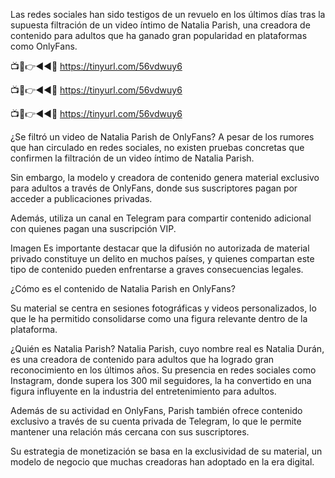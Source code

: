 Las redes sociales han sido testigos de un revuelo en los últimos días tras la supuesta filtración de un video íntimo de Natalia Parish, una creadora de contenido para adultos que ha ganado gran popularidad en plataformas como OnlyFans.

📺📱👉◄◄🔴 https://tinyurl.com/56vdwuy6

📺📱👉◄◄🔴 https://tinyurl.com/56vdwuy6

📺📱👉◄◄🔴 https://tinyurl.com/56vdwuy6

¿Se filtró un video de Natalia Parish de OnlyFans?
A pesar de los rumores que han circulado en redes sociales, no existen pruebas concretas que confirmen la filtración de un video íntimo de Natalia Parish.


Sin embargo, la modelo y creadora de contenido genera material exclusivo para adultos a través de OnlyFans, donde sus suscriptores pagan por acceder a publicaciones privadas.

Además, utiliza un canal en Telegram para compartir contenido adicional con quienes pagan una suscripción VIP.

Imagen
Es importante destacar que la difusión no autorizada de material privado constituye un delito en muchos países, y quienes compartan este tipo de contenido pueden enfrentarse a graves consecuencias legales.


¿Cómo es el contenido de Natalia Parish en OnlyFans?

Su material se centra en sesiones fotográficas y videos personalizados, lo que le ha permitido consolidarse como una figura relevante dentro de la plataforma.

¿Quién es Natalia Parish?
Natalia Parish, cuyo nombre real es Natalia Durán, es una creadora de contenido para adultos que ha logrado gran reconocimiento en los últimos años. Su presencia en redes sociales como Instagram, donde supera los 300 mil seguidores, la ha convertido en una figura influyente en la industria del entretenimiento para adultos.

Además de su actividad en OnlyFans, Parish también ofrece contenido exclusivo a través de su cuenta privada de Telegram, lo que le permite mantener una relación más cercana con sus suscriptores.

Su estrategia de monetización se basa en la exclusividad de su material, un modelo de negocio que muchas creadoras han adoptado en la era digital.
